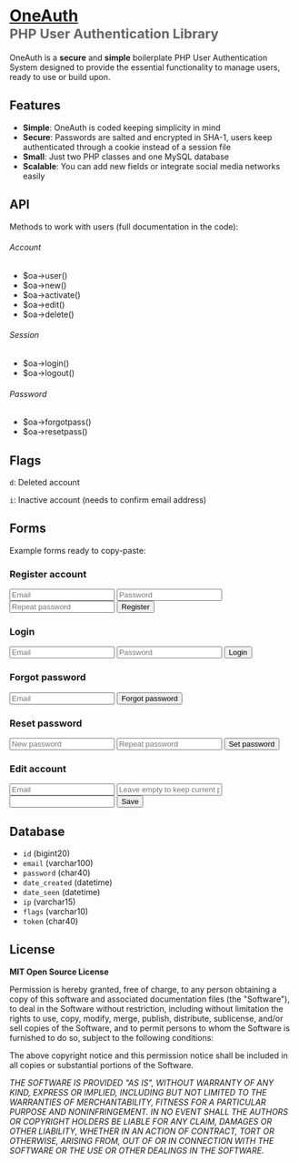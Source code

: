 # [OneAuth](https://github.com/luckyshot/OneAuth) <br><small style="opacity:.66">PHP User Authentication Library</small>

OneAuth is a **secure** and **simple** boilerplate PHP User Authentication System designed to provide the essential functionality to manage users, ready to use or build upon.


## Features

* **Simple**: OneAuth is coded keeping simplicity in mind
* **Secure**: Passwords are salted and encrypted in SHA-1, users keep authenticated through a cookie instead of a session file
* **Small**: Just two PHP classes and one MySQL database
* **Scalable**: You can add new fields or integrate social media networks easily


## API

Methods to work with users (full documentation in the code):

###### Account

- $oa->user()
- $oa->new()
- $oa->activate()
- $oa->edit()
- $oa->delete()

###### Session

- $oa->login()
- $oa->logout()

###### Password

- $oa->forgotpass()
- $oa->resetpass()





## Flags

<code>d</code>: Deleted account

<code>i</code>: Inactive account (needs to confirm email address)


## Forms

Example forms ready to copy-paste:

### Register account

<form action="">
	<input type="hidden" name="oa" value="register">
	<input type="text" name="email" placeholder="Email">
	<input type="password" name="password" placeholder="Password">
	<input type="password" name="password2" placeholder="Repeat password">
	<input type="submit" value="Register">
</form>


### Login

<form action="">
	<input type="hidden" name="oa" value="login">
	<input type="text" name="email" placeholder="Email">
	<input type="password" name="password" placeholder="Password">
	<input type="submit" value="Login">
</form>


### Forgot password

<form action="">
	<input type="hidden" name="oa" value="forgot">	<input type="email" placeholder="Email">
	<input type="submit" value="Forgot password">
</form>


### Reset password

<form action="">
	<input type="hidden" name="oa" value="reset">	<input type="password" name="password" placeholder="New password">
	<input type="password" name="password2" placeholder="Repeat password">
	<input type="submit" value="Set password">
</form>


### Edit account

<form action="">
	<input type="hidden" name="oa" value="edit">
	<input type="text" name="email" value="" placeholder="Email">
	<input type="password" name="password" placeholder="Leave empty to keep current password">
	<input type="password" name="password2">
	<input type="submit" value="Save">
</form>




## Database

* `id` (bigint20)
* `email` (varchar100)
* `password` (char40)
* `date_created` (datetime)
* `date_seen` (datetime)
* `ip` (varchar15)
* `flags` (varchar10)
* `token` (char40)





## License

**MIT Open Source License**

Permission is hereby granted, free of charge, to any person obtaining a copy of this software and associated documentation files (the "Software"), to deal in the Software without restriction, including without limitation the rights to use, copy, modify, merge, publish, distribute, sublicense, and/or sell copies of the Software, and to permit persons to whom the Software is furnished to do so, subject to the following conditions:

The above copyright notice and this permission notice shall be included in all copies or substantial portions of the Software.

_THE SOFTWARE IS PROVIDED "AS IS", WITHOUT WARRANTY OF ANY KIND, EXPRESS OR IMPLIED, INCLUDING BUT NOT LIMITED TO THE WARRANTIES OF MERCHANTABILITY, FITNESS FOR A PARTICULAR PURPOSE AND NONINFRINGEMENT. IN NO EVENT SHALL THE AUTHORS OR COPYRIGHT HOLDERS BE LIABLE FOR ANY CLAIM, DAMAGES OR OTHER LIABILITY, WHETHER IN AN ACTION OF CONTRACT, TORT OR OTHERWISE, ARISING FROM, OUT OF OR IN CONNECTION WITH THE SOFTWARE OR THE USE OR OTHER DEALINGS IN THE SOFTWARE._